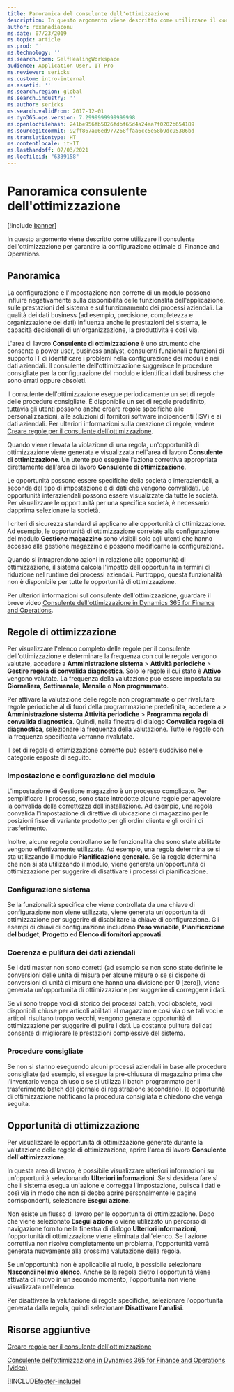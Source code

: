 ```yaml
---
title: Panoramica del consulente dell'ottimizzazione
description: In questo argomento viene descritto come utilizzare il consulente dell'ottimizzazione per garantire la configurazione ottimale di Finance and Operations.
author: roxanadiaconu
ms.date: 07/23/2019
ms.topic: article
ms.prod: ''
ms.technology: ''
ms.search.form: SelfHealingWorkspace
audience: Application User, IT Pro
ms.reviewer: sericks
ms.custom: intro-internal
ms.assetid: ''
ms.search.region: global
ms.search.industry: ''
ms.author: sericks
ms.search.validFrom: 2017-12-01
ms.dyn365.ops.version: 7.2999999999999998
ms.openlocfilehash: 241be956fb5026fdbf65d4a24aa7f0202b654189
ms.sourcegitcommit: 92ff867a06ed977268ffaa6cc5e58b9dc95306bd
ms.translationtype: HT
ms.contentlocale: it-IT
ms.lasthandoff: 07/03/2021
ms.locfileid: "6339158"
---
```

# <a name="optimization-advisor-overview"></a>Panoramica consulente dell'ottimizzazione

[!include [banner](../includes/banner.md)]

In questo argomento viene descritto come utilizzare il consulente dell'ottimizzazione per garantire la configurazione ottimale di Finance and Operations.

## <a name="overview"></a>Panoramica

La configurazione e l'impostazione non corrette di un modulo possono influire negativamente sulla disponibilità delle funzionalità dell'applicazione, sulle prestazioni del sistema e sul funzionamento dei processi aziendali. La qualità dei dati business (ad esempio, precisione, completezza e organizzazione dei dati) influenza anche le prestazioni del sistema, le capacità decisionali di un'organizzazione, la produttività e così via.

L'area di lavoro **Consulente di ottimizzazione** è uno strumento che consente a power user, business analyst, consulenti funzionali e funzioni di supporto IT di identificare i problemi nella configurazione dei moduli e nei dati aziendali. Il consulente dell'ottimizzazione suggerisce le procedure consigliate per la configurazione del modulo e identifica i dati business che sono errati oppure obsoleti.

Il consulente dell'ottimizzazione esegue periodicamente un set di regole delle procedure consigliate. È disponibile un set di regole predefinito, tuttavia gli utenti possono anche creare regole specifiche alle personalizzazioni, alle soluzioni di fornitori software indipendenti (ISV) e ai dati aziendali. Per ulteriori informazioni sulla creazione di regole, vedere [Creare regole per il consulente dell'ottimizzazione](./create-rules-optimization-advisor.md).

Quando viene rilevata la violazione di una regola, un'opportunità di ottimizzazione viene generata e visualizzata nell'area di lavoro **Consulente di ottimizzazione**. Un utente può eseguire l'azione correttiva appropriata direttamente dall'area di lavoro **Consulente di ottimizzazione**.

Le opportunità possono essere specifiche della società o interaziendali, a seconda del tipo di impostazione e di dati che vengono convalidati. Le opportunità interaziendali possono essere visualizzate da tutte le società. Per visualizzare le opportunità per una specifica società, è necessario dapprima selezionare la società.

I criteri di sicurezza standard si applicano alle opportunità di ottimizzazione. Ad esempio, le opportunità di ottimizzazione correlate alla configurazione del modulo **Gestione magazzino** sono visibili solo agli utenti che hanno accesso alla gestione magazzino e possono modificarne la configurazione.

Quando si intraprendono azioni in relazione alle opportunità di ottimizzazione, il sistema calcola l'impatto dell'opportunità in termini di riduzione nel runtime dei processi aziendali. Purtroppo, questa funzionalità non è disponibile per tutte le opportunità di ottimizzazione.

Per ulteriori informazioni sul consulente dell'ottimizzazione, guardare il breve video [Consulente dell'ottimizzazione in Dynamics 365 for Finance and Operations](https://www.youtube.com/watch?v=MRsAzgFCUSQ).

## <a name="optimization-rules"></a>Regole di ottimizzazione

Per visualizzare l'elenco completo delle regole per il consulente dell'ottimizzazione e determinare la frequenza con cui le regole vengono valutate, accedere a **Amministrazione sistema** &gt; **Attività periodiche** &gt; **Gestire regola di convalida diagnostica**. Solo le regole il cui stato è **Attivo** vengono valutate. La frequenza della valutazione può essere impostata su **Giornaliera**, **Settimanale**, **Mensile** o **Non programmato**.

Per attivare la valutazione delle regole non programmate o per rivalutare regole periodiche al di fuori della programmazione predefinita, accedere a &gt; **Amministrazione sistema** **Attività periodiche** &gt; **Programma regola di convalida diagnostica**. Quindi, nella finestra di dialogo **Convalida regola di diagnostica**, selezionare la frequenza della valutazione. Tutte le regole con la frequenza specificata verranno rivalutate.

Il set di regole di ottimizzazione corrente può essere suddiviso nelle categorie esposte di seguito.

### <a name="module-configuration-and-setup"></a>Impostazione e configurazione del modulo

L'impostazione di Gestione magazzino è un processo complicato. Per semplificare il processo, sono state introdotte alcune regole per agevolare la convalida della correttezza dell'installazione. Ad esempio, una regola convalida l'impostazione di direttive di ubicazione di magazzino per le posizioni fisse di variante prodotto per gli ordini cliente e gli ordini di trasferimento.

Inoltre, alcune regole controllano se le funzionalità che sono state abilitate vengono effettivamente utilizzate. Ad esempio, una regola determina se si sta utilizzando il modulo **Pianificazione generale**. Se la regola determina che non si sta utilizzando il modulo, viene generata un'opportunità di ottimizzazione per suggerire di disattivare i processi di pianificazione.

### <a name="system-configuration"></a>Configurazione sistema

Se la funzionalità specifica che viene controllata da una chiave di configurazione non viene utilizzata, viene generata un'opportunità di ottimizzazione per suggerire di disabilitare la chiave di configurazione. Gli esempi di chiavi di configurazione includono **Peso variabile**, **Pianificazione del budget**, **Progetto** ed **Elenco di fornitori approvati**.

### <a name="business-data-consistency-and-cleanup"></a>Coerenza e pulitura dei dati aziendali

Se i dati master non sono corretti (ad esempio se non sono state definite le conversioni delle unità di misura per alcune misure o se si dispone di conversioni di unità di misura che hanno una divisione per 0 \[zero\]), viene generata un'opportunità di ottimizzazione per suggerire di correggere i dati. 

Se vi sono troppe voci di storico dei processi batch, voci obsolete, voci disponibili chiuse per articoli abilitati al magazzino e così via o se tali voci e articoli risultano troppo vecchi, vengono generate opportunità di ottimizzazione per suggerire di pulire i dati. La costante pulitura dei dati consente di migliorare le prestazioni complessive del sistema.

### <a name="best-practices"></a>Procedure consigliate

Se non si stanno eseguendo alcuni processi aziendali in base alle procedure consigliate (ad esempio, si esegue la pre-chiusura di magazzino prima che l'inventario venga chiuso o se si utilizza il batch programmato per il trasferimento batch del giornale di registrazione secondario), le opportunità di ottimizzazione notificano la procedura consigliata e chiedono che venga seguita.

## <a name="optimization-opportunities"></a>Opportunità di ottimizzazione

Per visualizzare le opportunità di ottimizzazione generate durante la valutazione delle regole di ottimizzazione, aprire l'area di lavoro **Consulente dell'ottimizzazione**.

In questa area di lavoro, è possibile visualizzare ulteriori informazioni su un'opportunità selezionando **Ulteriori informazioni**. Se si desidera fare sì che il sistema esegua un'azione e corregga l'impostazione, pulisca i dati e così via in modo che non si debba aprire personalmente le pagine corrispondenti, selezionare **Esegui azione**.

Non esiste un flusso di lavoro per le opportunità di ottimizzazione. Dopo che viene selezionato **Esegui azione** o viene utilizzato un percorso di navigazione fornito nella finestra di dialogo **Ulteriori informazioni**, l'opportunità di ottimizzazione viene eliminata dall'elenco. Se l'azione correttiva non risolve completamente un problema, l'opportunità verrà generata nuovamente alla prossima valutazione della regola.

Se un'opportunità non è applicabile al ruolo, è possibile selezionare **Nascondi nel mio elenco**. Anche se la regola dietro l'opportunità viene attivata di nuovo in un secondo momento, l'opportunità non viene visualizzata nell'elenco.

Per disattivare la valutazione di regole specifiche, selezionare l'opportunità generata dalla regola, quindi selezionare **Disattivare l'analisi**.

## <a name="additional-resources"></a>Risorse aggiuntive

[Creare regole per il consulente dell'ottimizzazione](./create-rules-optimization-advisor.md)

[Consulente dell'ottimizzazione in Dynamics 365 for Finance and Operations (video)](https://www.youtube.com/watch?v=MRsAzgFCUSQ)


[!INCLUDE[footer-include](../../../includes/footer-banner.md)]